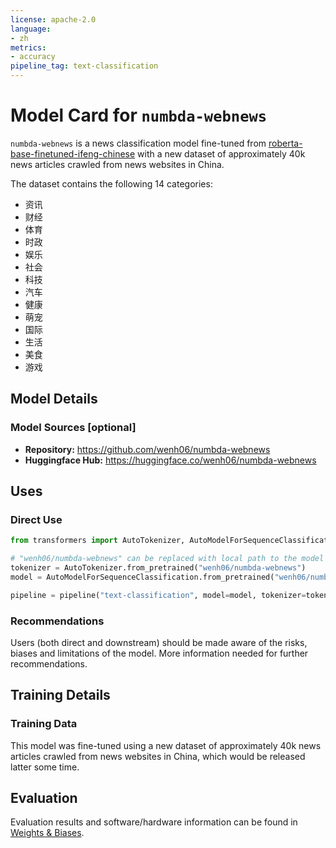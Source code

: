 ```yaml
---
license: apache-2.0
language:
- zh
metrics:
- accuracy
pipeline_tag: text-classification
---
```

# Model Card for `numbda-webnews`

<!-- Provide a quick summary of what the model is/does. -->

`numbda-webnews` is a news classification model fine-tuned from [roberta-base-finetuned-ifeng-chinese](https://huggingface.co/voidful/roberta-base-finetuned-ifeng-chinese) with a new dataset of approximately 40k news articles crawled from news websites in China.

The dataset contains the following 14 categories:

- 资讯
- 财经
- 体育
- 时政
- 娱乐
- 社会
- 科技
- 汽车
- 健康
- 萌宠
- 国际
- 生活
- 美食
- 游戏

## Model Details

### Model Sources [optional]

<!-- Provide the basic links for the model. -->

- **Repository:** <https://github.com/wenh06/numbda-webnews>
- **Huggingface Hub:** <https://huggingface.co/wenh06/numbda-webnews>

## Uses

<!-- Address questions around how the model is intended to be used, including the foreseeable users of the model and those affected by the model. -->

### Direct Use

<!-- This section is for the model use without fine-tuning or plugging into a larger ecosystem/app. -->

```python
from transformers import AutoTokenizer, AutoModelForSequenceClassification, pipeline

# "wenh06/numbda-webnews" can be replaced with local path to the model directory
tokenizer = AutoTokenizer.from_pretrained("wenh06/numbda-webnews")
model = AutoModelForSequenceClassification.from_pretrained("wenh06/numbda-webnews")

pipeline = pipeline("text-classification", model=model, tokenizer=tokenizer)
```

### Recommendations

<!-- This section is meant to convey recommendations with respect to the bias, risk, and technical limitations. -->

Users (both direct and downstream) should be made aware of the risks, biases and limitations of the model. More information needed for further recommendations.

## Training Details

### Training Data

<!-- This should link to a Dataset Card, perhaps with a short stub of information on what the training data is all about as well as documentation related to data pre-processing or additional filtering. -->

This model was fine-tuned using a new dataset of approximately 40k news articles crawled from news websites in China, which would be released latter some time.

## Evaluation

<!-- This section describes the evaluation protocols and provides the results. -->

Evaluation results and software/hardware information can be found in [Weights & Biases](https://wandb.ai/wenh06/huggingface/runs/mg4uedxe/workspace?workspace=user-wenh06).
